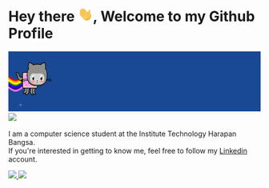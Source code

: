 # Hey there <img src="https://raw.githubusercontent.com/KevinPatel04/KevinPatel04/master/Hi.gif" width="30px">, Welcome to my Github Profile
<div align="center">
    <img src="https://raw.githubusercontent.com/Niefee/niefee/master/assets/fly.webp" height="120px" />
</div>
<img src="https://readme-typing-svg.herokuapp.com?font=Architects+Daughter&color=22EBF7&size=25&center=false&lines=hey!+its+Jonathan+Abi;"/>

I am a computer science student at the Institute Technology Harapan Bangsa.<br>
If you're interested in getting to know me, feel free to follow my [Linkedin](https://www.linkedin.com/in/jonathanabi/) account.

<p align="left">
<a href="https://github.com/JonathanAbi">
  <img height="180em" src="https://github-readme-stats-eight-theta.vercel.app/api?username=JonathanAbi&show_icons=true&theme=algolia&include_all_commits=true&count_private=true"/>
  <img height="180em" src="https://github-readme-stats-eight-theta.vercel.app/api/top-langs/?username=JonathanAbi&layout=compact&langs_count=8&theme=algolia"/>
</a>
</p>

<!---
JonathanAbi/JonathanAbi is a ✨ special ✨ repository because its `README.md` (this file) appears on your GitHub profile.
You can click the Preview link to take a look at your changes.
--->
